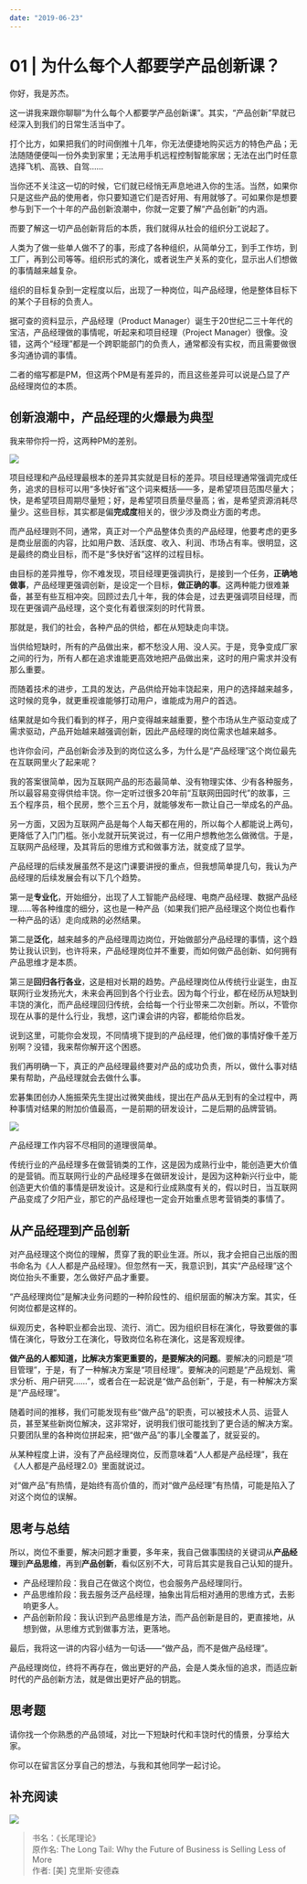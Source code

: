 ```yaml
---
date: "2019-06-23"
---  
```

      
# 01 | 为什么每个人都要学产品创新课？
你好，我是苏杰。

这一讲我来跟你聊聊“为什么每个人都要学产品创新课”。其实，“产品创新”早就已经深入到我们的日常生活当中了。

打个比方，如果把我们的时间倒推十几年，你无法便捷地购买远方的特色产品；无法随随便便叫一份外卖到家里；无法用手机远程控制智能家居；无法在出门时任意选择飞机、高铁、自驾……

当你还不关注这一切的时候，它们就已经悄无声息地进入你的生活。当然，如果你只是这些产品的使用者，你只要知道它们是否好用、有用就够了。可如果你是想要参与到下一个十年的产品创新浪潮中，你就一定要了解“产品创新”的内涵。

而要了解这一切产品创新背后的本质，我们就得从社会的组织分工说起了。

人类为了做一些单人做不了的事，形成了各种组织，从简单分工，到手工作坊，到工厂，再到公司等等。组织形式的演化，或者说生产关系的变化，显示出人们想做的事情越来越复杂。

组织的目标复杂到一定程度以后，出现了一种岗位，叫产品经理，他是整体目标下的某个子目标的负责人。

据可查的资料显示，产品经理（Product Manager）诞生于20世纪二三十年代的宝洁，产品经理做的事情呢，听起来和项目经理（Project Manager）很像。没错，这两个“经理”都是一个跨职能部门的负责人，通常都没有实权，而且需要做很多沟通协调的事情。

<!-- [[[read_end]]] -->

二者的缩写都是PM，但这两个PM是有差异的，而且这些差异可以说是凸显了产品经理岗位的本质。

## 创新浪潮中，产品经理的火爆最为典型

我来带你捋一捋，这两种PM的差别。

![](./httpsstatic001geekbangorgresourceimage310b31143a8b928049ca4c9eafdf52caa30b.jpg)

项目经理和产品经理最根本的差异其实就是目标的差异。项目经理通常强调完成任务，追求的目标可以用“多快好省”这个词来概括——多，是希望项目范围尽量大；快，是希望项目周期尽量短；好，是希望项目质量尽量高；省，是希望资源消耗尽量少。这些目标，其实都是偏**完成度**相关的，很少涉及商业方面的考虑。

而产品经理则不同，通常，真正对一个产品整体负责的产品经理，他要考虑的更多是商业层面的内容，比如用户数、活跃度、收入、利润、市场占有率。很明显，这是最终的商业目标，而不是“多快好省”这样的过程目标。

由目标的差异推导，你不难发现，项目经理更强调执行，是接到一个任务，**正确地做事**，产品经理更强调创新，是设定一个目标，**做正确的事**。这两种能力很难兼备，甚至有些互相冲突。回顾过去几十年，我的体会是，过去更强调项目经理，而现在更强调产品经理，这个变化有着很深刻的时代背景。

那就是，我们的社会，各种产品的供给，都在从短缺走向丰饶。

当供给短缺时，所有的产品做出来，都不愁没人用、没人买。于是，竞争变成厂家之间的行为，所有人都在追求谁能更高效地把产品做出来，这时的用户需求并没有那么重要。

而随着技术的进步，工具的发达，产品供给开始丰饶起来，用户的选择越来越多，这时候的竞争，就更重视谁能够打动用户，谁能成为用户的首选。

结果就是如今我们看到的样子，用户变得越来越重要，整个市场从生产驱动变成了需求驱动，产品开始越来越强调创新，因此产品经理的岗位需求也越来越多。

也许你会问，产品创新会涉及到的岗位这么多，为什么是“产品经理”这个岗位最先在互联网里火了起来呢？

我的答案很简单，因为互联网产品的形态最简单、没有物理实体、少有各种服务，所以最容易变得供给丰饶。你一定听过很多20年前“互联网田园时代”的故事，三五个程序员，租个民房，憋个三五个月，就能够发布一款让自己一举成名的产品。

另一方面，又因为互联网产品是每个人每天都在用的，所以每个人都能说上两句，更降低了入门门槛。张小龙就开玩笑说过，有一亿用户想教他怎么做微信。于是，互联网产品经理，及其背后的思维方式和做事方法，就变成了显学。

产品经理的后续发展虽然不是这门课要讲授的重点，但我想简单提几句，我认为产品经理的后续发展会有以下几个趋势。

第一是**专业化**，开始细分，出现了人工智能产品经理、电商产品经理、数据产品经理……等各种维度的细分，这也是一种产品（如果我们把产品经理这个岗位也看作一种产品的话）走向成熟的必然结果。

第二是**泛化**，越来越多的产品经理周边岗位，开始做部分产品经理的事情，这个趋势让我认识到，也许将来，产品经理岗位并不重要，而如何做产品创新、如何拥有产品思维才是本质。

第三是**回归各行各业**，这是相对长期的趋势。产品经理岗位从传统行业诞生，由互联网行业发扬光大，未来会再回到各个行业去。因为每个行业，都在经历从短缺到丰饶的演化，而产品经理回归传统，会给每一个行业带来二次创新。所以，不管你现在从事的是什么行业，我想，这门课会讲的内容，都能给你启发。

说到这里，可能你会发现，不同情境下提到的产品经理，他们做的事情好像千差万别啊？没错，我来帮你解开这个困惑。

我们再明确一下，真正的产品经理最终要对产品的成功负责，所以，做什么事对结果有帮助，产品经理就会去做什么事。

宏碁集团创办人施振荣先生提出过微笑曲线，提出在产品从无到有的全过程中，两种事情对结果的附加价值最高，一是前期的研发设计，二是后期的品牌营销。

![](./httpsstatic001geekbangorgresourceimagedefbdee8a3a88394e93497f8f28c9cbc3ffb.png)

产品经理工作内容不尽相同的道理很简单。

传统行业的产品经理多在做营销类的工作，这是因为成熟行业中，能创造更大价值的是营销。而互联网行业的产品经理多在做研发设计，是因为这种新兴行业中，能创造更大价值的事情是研发设计。这是和行业成熟度有关的，假以时日，当互联网产品变成了夕阳产业，那它的产品经理也一定会开始重点思考营销类的事情了。

## 从产品经理到产品创新

对产品经理这个岗位的理解，贯穿了我的职业生涯。所以，我才会把自己出版的图书命名为《人人都是产品经理》。但忽然有一天，我意识到，其实“产品经理”这个岗位抬头不重要，怎么做好产品才重要。

“产品经理岗位”是解决业务问题的一种阶段性的、组织层面的解决方案。其实，任何岗位都是这样的。

纵观历史，各种职业都会出现、流行、消亡。因为组织目标在演化，导致要做的事情在演化，导致分工在演化，导致岗位名称在演化，这是客观规律。

**做产品的人都知道，比解决方案更重要的，是要解决的问题**。要解决的问题是“项目管理”，于是，有了一种解决方案是“项目经理”。要解决的问题是“产品规划、需求分析、用户研究……”，或者合在一起说是“做产品创新”，于是，有一种解决方案是“产品经理”。

随着时间的推移，我们可能发现有些“做产品”的职责，可以被技术人员、运营人员，甚至某些新岗位解决，这非常好，说明我们很可能找到了更合适的解决方案。只要团队里的各种岗位拼起来，把“做产品”的事儿全覆盖了，就妥妥的。

从某种程度上讲，没有了产品经理岗位，反而意味着“人人都是产品经理”，我在《人人都是产品经理2.0》里面就说过。

对“做产品”有热情，是始终有高价值的，而对“做产品经理”有热情，可能是陷入了对这个岗位的误解。

## 思考与总结

所以，岗位不重要，解决问题才重要，多年来，我自己做事围绕的关键词从**产品经理**到**产品思维**，再到**产品创新**，看似区别不大，可背后其实是我自己认知的提升。

* 产品经理阶段：我自己在做这个岗位，也会服务产品经理同行。
* 产品思维阶段：我去服务泛产品经理，抽象出背后相对通用的思维方式，去影响更多人。
* 产品创新阶段：我认识到产品思维是方法，而产品创新是目的，更直接地，从想到做，从思维方式到做事方法，更落地。

最后，我将这一讲的内容小结为一句话——“做产品，而不是做产品经理”。

产品经理岗位，终将不再存在，做出更好的产品，会是人类永恒的追求，而适应新时代的产品创新方法，就是做出更好产品的钥匙。

## 思考题

请你找一个你熟悉的产品领域，对比一下短缺时代和丰饶时代的情景，分享给大家。

你可以在留言区分享自己的想法，与我和其他同学一起讨论。

## 补充阅读

![](./httpsstatic001geekbangorgresourceimagefd84fd1b90d1b343b56df5052b5e4f33be84.png)

> 书名：《长尾理论》  
> 原作名: The Long Tail: Why the Future of Business is Selling Less of More  
> 作者: \[美\] 克里斯·安德森